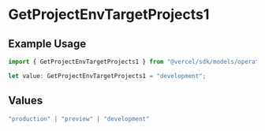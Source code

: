 # GetProjectEnvTargetProjects1

## Example Usage

```typescript
import { GetProjectEnvTargetProjects1 } from "@vercel/sdk/models/operations/getprojectenv.js";

let value: GetProjectEnvTargetProjects1 = "development";
```

## Values

```typescript
"production" | "preview" | "development"
```